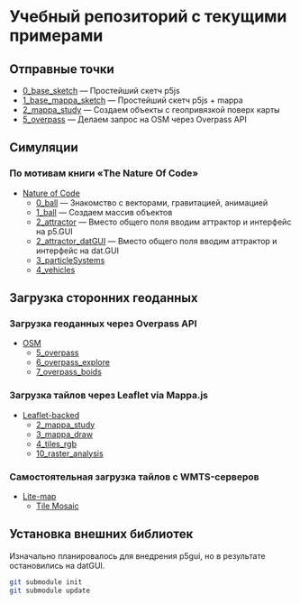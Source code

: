 # Учебный репозиторий с текущими примерами

## Отправные точки

- [0_base_sketch](./0_base_sketch) — Простейший скетч p5js
- [1_base_mappa_sketch](./1_base_mappa_sketch) — Простейший скетч p5js + mappa
- [2_mappa_study](./2_mappa_study) — Создаем объекты с геопривязкой поверх карты
- [5_overpass](./5_overpass) — Делаем запрос на OSM через Overpass API

## Симуляции

### По мотивам книги «The Nature Of Code»

- [Nature of Code](https://github.com/alexlipovka/23_masters/tree/main/natureofcode)
  - [0_ball](./natureofcode/0_ball) — Знакомство с векторами, гравитацией, анимацией
  - [1_ball](./natureofcode/1_ball) — Создаем массив объектов
  - [2_attractor](./natureofcode/2_attractor) — Вместо общего поля вводим аттрактор и интерфейс на p5.GUI
  - [2_attractor_datGUI](./natureofcode/2_attractor_datGUI) — Вместо общего поля вводим аттрактор и интерфейс на dat.GUI
  - [3_particleSystems](./natureofcode/3_particleSystems)
  - [4_vehicles](./natureofcode/4_vehicles)

## Загрузка сторонних геоданных

### Загрузка геоданных через Overpass API

- [OSM](https://github.com/alexlipovka/23_masters/tree/main/OSM)
  - [5_overpass](./OSM/5_overpass)
  - [6_overpass_explore](./OSM/6_overpass_explore)
  - [7_overpass_boids](./OSM/7_overpass_boids)

### Загрузка тайлов через Leaflet via Mappa.js

- [Leaflet-backed](https://github.com/alexlipovka/23_masters/tree/main/Leaflet-backed)
  - [2_mappa_study](./Leaflet-backed/2_mappa_study)
  - [3_mappa_draw](./Leaflet-backed/3_mappa_draw)
  - [4_tiles_rgb](./Leaflet-backed/4_tiles_rgb)
  - [10_raster_analysis](./Leaflet-backed/10_raster_analysis)

### Самостоятельная загрузка тайлов с WMTS-серверов

- [Lite-map](https://github.com/alexlipovka/23_masters/tree/main/lite-map)
  - [Tile Mosaic](./lite-map/custom_map)		

## Установка внешних библиотек

Изначально планировалось для внедрения p5gui, но в результате остановились на datGUI.

```bash
git submodule init
git submodule update
```